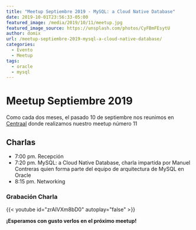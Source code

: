 ```yaml
---
title: "Meetup Septiembre 2019 - MySQL: a Cloud Native Database"
date: 2019-10-01T23:56:33-05:00
featured_image: /media/2019/10/11/meetup.jpg
featured_image_source: https://unsplash.com/photos/CyFBmFEsytU
author: domix
url: /meetup-septiembre-2019-mysql-a-cloud-native-database/
categories:
  - Evento
  - Meetup
tags:
  - oracle
  - mysql
---
```


# Meetup Septiembre 2019

Como cada dos meses, el pasado 10 de septiembre nos reunimos en [Centraal][01] donde realizamos nuestro meetup número 11


## Charlas

* 7:00 pm. Recepción
* 7:20 pm. MySQL: a Cloud Native Database, charla impartida por Manuel Contreras quien forma parte del equipo de arquitectura de MySQL en Oracle
* 8:15 pm. Networking


<!--
### Material de la charla


#### Presentación

De puede descargar el material desde [este repositorio en GitHub.][03]
-->

### Grabación Charla

{{< youtube id="zrAIVXm8bD0" autoplay="false" >}}







**¡Esperamos con gusto verlos en el próximo meetup!**

[01]: http://centraal.com/
[02]: https://twitter.com/domix "Domingo Suarez en Twitter"
[03]: https://github.com/Angelorum/chaosEngineeringTalk
[04]: /media/2019/05/31/01.png "Charla"
[05]: /media/2019/05/31/02.png "Charla"
[06]: /media/2019/05/31/03.png "Charla"


